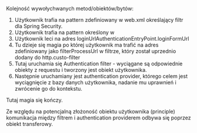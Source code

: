 Kolejność wywołychwanych metod/obiektów/bytów:

1. Użytkownik trafia na pattern zdefiniowany w web.xml określający filtr dla Spring Security.
2. Użytkownik trafia na pattern określony w <http><intercept-url>
3. Użytkownik leci na adres loginUrlAuthenticationEntryPoint.loginFormUrl
4. Tu dzieje się magia po której użytkownik ma trafić na adres zdefiniowany jako filterProcessUrl w filtrze, który został uprzednio dodany do http.custo-filter
5. Tutaj uruchamia się Authentication filter - wyciągane są odpowiednie obiekty z requestu i tworzony jest obiekt użytkownika.
6. Następnie uruchamiany jest authentication provider, którego celem jest wyciągnięcie z bazy danych użytkownika, nadanie mu uprawnień i zwrócenie go do kontekstu.

Tutaj magia się kończy.

Ze względu na potencjalną złożoność obiektu użytkownika (principle) komunikacja między filtrem i authentication providerem odbywa się poprzez obiekt transferowy.

